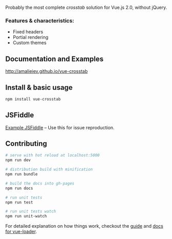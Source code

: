Probably the most complete *crosstab* solution for Vue.js 2.0, without jQuery.

### Features & characteristics:
* Fixed headers
* Portial rendering
* Custom themes

## Documentation and Examples
http://amalieiev.github.io/vue-crosstab

## Install & basic usage

```bash
npm install vue-crosstab
```

## JSFiddle

[Example JSFiddle](https://jsfiddle.net/amalieiev/171kzqL6/) – Use this for issue reproduction.

## Contributing

``` bash
# serve with hot reload at localhost:5000
npm run dev

# distribution build with minification
npm run bundle

# build the docs into gh-pages
npm run docs

# run unit tests
npm run test

# run unit tests watch
npm run unit-watch

```

For detailed explanation on how things work, checkout the [guide](http://vuejs-templates.github.io/webpack/) and [docs for vue-loader](http://vuejs.github.io/vue-loader).
